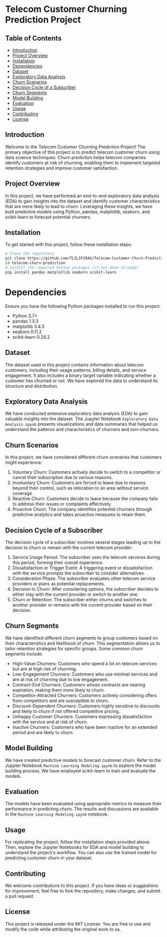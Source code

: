 # Telecom Customer Churning Prediction Project



## Table of Contents
- [Introduction](#introduction)
- [Project Overview](#project-overview)
- [Installation](#installation)
- [Dependencies](#dependencies)
- [Dataset](#dataset)
- [Exploratory Data Analysis](#exploratory-data-analysis)
- [Churn Scenarios](#churn-scenarios)
- [Decision Cycle of a Subscriber](#decision-cycle-of-a-subscriber)
- [Churn Segments](#churn-segments)
- [Model Building](#model-building)
- [Evaluation](#evaluation)
- [Usage](#usage)
- [Contributing](#contributing)
- [License](#license)

## Introduction
Welcome to the Telecom Customer Churning Prediction Project! The primary objective of this project is to predict telecom customer churn using data science techniques. Churn prediction helps telecom companies identify customers at risk of churning, enabling them to implement targeted retention strategies and improve customer satisfaction.

## Project Overview
In this project, we have performed an end-to-end exploratory data analysis (EDA) to gain insights into the dataset and identify customer characteristics that are more likely to lead to churn. Leveraging these insights, we have built predictive models using Python, pandas, matplotlib, seaborn, and scikit-learn to forecast potential churners.

## Installation
To get started with this project, follow these installation steps:

```bash
# Clone the repository
git clone https://github.com/TLILIFIRAS/Telecom-Customer-Churn-Prediction-Using-Machine-Learning.git
cd telecom-churn-prediction
# Install the required Python packages (if not done already)
pip install pandas matplotlib seaborn scikit-learn
```
# Dependencies
Ensure you have the following Python packages installed to run this project:

- Python 3.7+
- pandas 1.3.3
- matplotlib 3.4.3
- seaborn 0.11.2
- scikit-learn 0.24.2

## Dataset
The dataset used in this project contains information about telecom customers, including their usage patterns, billing details, and service engagement. It also includes a binary target variable indicating whether a customer has churned or not. We have explored the data to understand its structure and distribution.

## Exploratory Data Analysis
We have conducted extensive exploratory data analysis (EDA) to gain valuable insights into the dataset. The Jupyter Notebook `Exploratory Data Analysis.ipynb` presents visualizations and data summaries that helped us understand the patterns and characteristics of churners and non-churners.

## Churn Scenarios
In this project, we have considered different churn scenarios that customers might experience:

1. Voluntary Churn: Customers actively decide to switch to a competitor or cancel their subscription due to various reasons.
2. Involuntary Churn: Customers are forced to leave due to reasons beyond their control, such as relocation to an area without service coverage.
3. Reactive Churn: Customers decide to leave because the company fails to address their issues or complaints effectively.
4. Proactive Churn: The company identifies potential churners through predictive analytics and takes proactive measures to retain them.

## Decision Cycle of a Subscriber
The decision cycle of a subscriber involves several stages leading up to the decision to churn or remain with the current telecom provider:

1. Service Usage Period: The subscriber uses the telecom services during this period, forming their overall experience.
2. Dissatisfaction or Trigger Event: A triggering event or dissatisfaction with the service prompts the subscriber to consider alternatives.
3. Consideration Phase: The subscriber evaluates other telecom service providers or plans as potential replacements.
4. Decision to Churn: After considering options, the subscriber decides to either stay with the current provider or switch to another one.
5. Churn or Retention: The subscriber either churns and switches to another provider or remains with the current provider based on their decision.

## Churn Segments
We have identified different churn segments to group customers based on their characteristics and likelihood of churn. This segmentation allows us to tailor retention strategies for specific groups. Some common churn segments include:

- High-Value Churners: Customers who spend a lot on telecom services but are at high risk of churning.
- Low-Engagement Churners: Customers who use minimal services and are at risk of churning due to low engagement.
- Contract-End Churners: Customers whose contracts are nearing expiration, making them more likely to churn.
- Competitor-Attracted Churners: Customers actively considering offers from competitors and are susceptible to churn.
- Discount-Dependent Churners: Customers highly sensitive to discounts and likely to churn if not offered competitive pricing.
- Unhappy Customer Churners: Customers expressing dissatisfaction with the service and at risk of churn.
- Inactive Churners: Customers who have been inactive for an extended period and are likely to churn.

## Model Building
We have created predictive models to forecast customer churn. Refer to the Jupyter Notebook `Machine Learning Modeling.ipynb` to explore the model building process. We have employed scikit-learn to train and evaluate the models.

## Evaluation
The models have been evaluated using appropriate metrics to measure their performance in predicting churn. The results and discussions are available in the `Machine Learning Modeling.ipynb` notebook.

## Usage
For replicating the project, follow the installation steps provided above. Then, explore the Jupyter Notebooks for EDA and model building to understand the project's workflow. You can also use the trained model for predicting customer churn in your dataset.

## Contributing
We welcome contributions to this project. If you have ideas or suggestions for improvement, feel free to fork the repository, make changes, and submit a pull request.

## License
This project is released under the MIT License. You are free to use and modify the code while attributing the original work to us.

